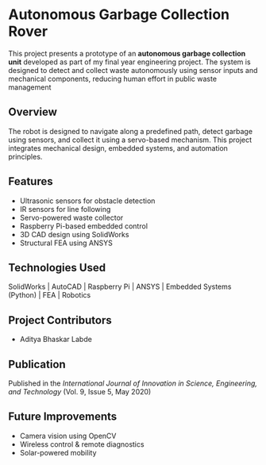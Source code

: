 # Autonomous Garbage Collection Rover
This project presents a prototype of an **autonomous garbage collection unit** developed as part of my final year engineering project.
The system is designed to detect and collect waste autonomously using sensor inputs and mechanical components, reducing human effort in public waste management
## Overview
The robot is designed to navigate along a predefined path, detect garbage using sensors, and collect it using a servo-based mechanism. This project integrates mechanical design, embedded systems, and automation principles.

## Features
- Ultrasonic sensors for obstacle detection  
- IR sensors for line following  
- Servo-powered waste collector  
- Raspberry Pi-based embedded control  
- 3D CAD design using SolidWorks  
- Structural FEA using ANSYS  

## Technologies Used
SolidWorks | AutoCAD | Raspberry Pi | ANSYS | Embedded Systems (Python) | FEA | Robotics

## Project Contributors
- Aditya Bhaskar Labde

## Publication
Published in the *International Journal of Innovation in Science, Engineering, and Technology* (Vol. 9, Issue 5, May 2020)

## Future Improvements
- Camera vision using OpenCV  
- Wireless control & remote diagnostics  
- Solar-powered mobility
